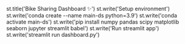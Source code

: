 st.title('Bike Sharing Dashboard ✨')
st.write('Setup environment')
st.write('conda create --name main-ds python=3.9')
st.write('conda activate main-ds')
st.write('pip install numpy pandas scipy matplotlib seaborn jupyter streamlit babel')
st.write('Run streamlit app')
st.write('streamlit run dashboard.py')